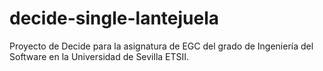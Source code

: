 # decide-single-lantejuela
Proyecto de Decide para la asignatura de EGC del grado de Ingeniería del Software en la Universidad de Sevilla ETSII.
